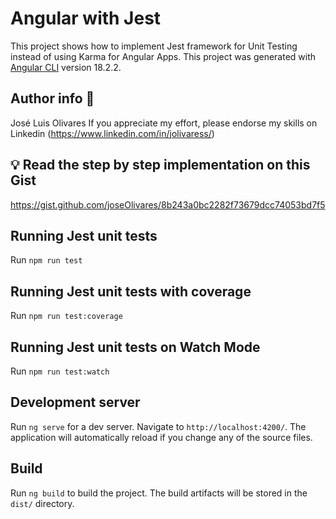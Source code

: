 # Angular with Jest

This project shows how to implement Jest framework for Unit Testing instead of using Karma for Angular Apps. This project was generated with [Angular CLI](https://github.com/angular/angular-cli) version 18.2.2.

## Author info :ninja:
José Luis Olivares 
If you appreciate my effort, please endorse my skills on Linkedin (https://www.linkedin.com/in/jolivaress/)

## :bulb: Read the step by step implementation on this Gist

https://gist.github.com/joseOlivares/8b243a0bc2282f73679dcc74053bd7f5



## Running Jest unit tests

Run `npm run test` 

## Running Jest unit tests with coverage

Run `npm run test:coverage` 


## Running Jest unit tests on Watch Mode

Run `npm run test:watch` 



## Development server

Run `ng serve` for a dev server. Navigate to `http://localhost:4200/`. The application will automatically reload if you change any of the source files.


## Build

Run `ng build` to build the project. The build artifacts will be stored in the `dist/` directory.





